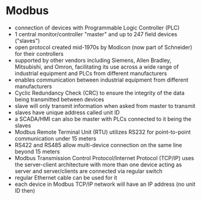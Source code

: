 # Modbus
- connection of devices with Programmable Logic Controller (PLC)
- 1 central monitor/controller "master" and up to 247 field devices ("slaves")
- open protocol created mid-1970s by Modicon (now part of Schneider) for their controllers
- supported by other vendors including Siemens, Allen Bradley, Mitsubishi, and Omron, facilitating its use across a wide range of industrial equipment and PLCs from different manufacturers
- enables communication between industrial equipment from different manufacturers
- Cyclic Redundancy Check (CRC) to ensure the integrity of the data being transmitted between devices
- slave will only transmit information when asked from master to transmit
- slaves have unique address called unit ID
- a SCADA/HMI can also be master with PLCs connected to it being the slaves
- Modbus Remote Terminal Unit (RTU) utilizes RS232 for point-to-point communication under 15 meters
- RS422 and RS485 allow multi-device connection on the same line beyond 15 meters
- Modbus Transmission Control Protocol/Internet Protocol (TCP/IP) uses the server-client architecture with more than one device acting as server and server/clients are connected via regular switch
- regular Ethernet cable can be used for it
- each device in Modbus TCP/IP network will have an IP address (no unit ID then)